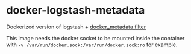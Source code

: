 # docker-logstash-metadata

Dockerized version of logstash + [docker_metadata filter](https://github.com/tgermain/logstash-filter-docker_metadata)

This image needs the docker socket to be mounted inside the container with `-v /var/run/docker.sock:/var/run/docker.sock:ro` for example.